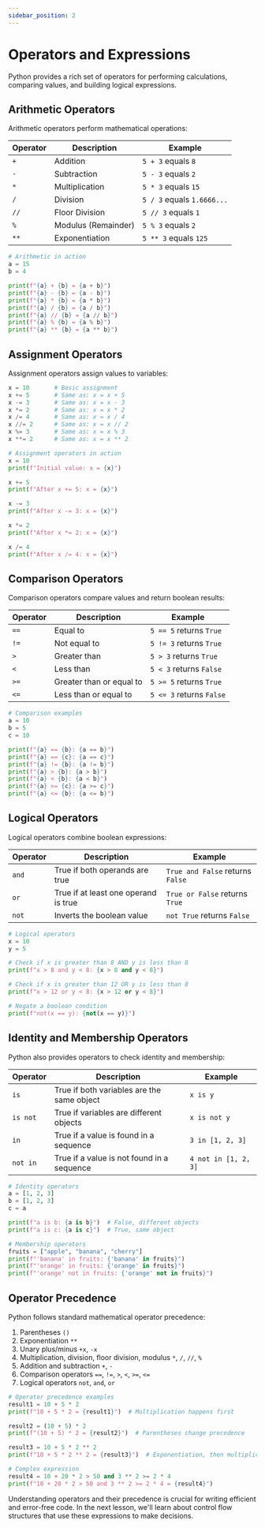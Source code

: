 ```yaml
---
sidebar_position: 2
---
```

# Operators and Expressions

Python provides a rich set of operators for performing calculations, comparing values, and building logical expressions.

## Arithmetic Operators

Arithmetic operators perform mathematical operations:

| Operator | Description | Example |
|----------|-------------|---------|
| `+` | Addition | `5 + 3` equals `8` |
| `-` | Subtraction | `5 - 3` equals `2` |
| `*` | Multiplication | `5 * 3` equals `15` |
| `/` | Division | `5 / 3` equals `1.6666...` |
| `//` | Floor Division | `5 // 3` equals `1` |
| `%` | Modulus (Remainder) | `5 % 3` equals `2` |
| `**` | Exponentiation | `5 ** 3` equals `125` |

```python
# Arithmetic in action
a = 15
b = 4

print(f"{a} + {b} = {a + b}")
print(f"{a} - {b} = {a - b}")
print(f"{a} * {b} = {a * b}")
print(f"{a} / {b} = {a / b}")
print(f"{a} // {b} = {a // b}")
print(f"{a} % {b} = {a % b}")
print(f"{a} ** {b} = {a ** b}")
```
<codapi-snippet sandbox="python" editor="python" init-delay="500" >
</codapi-snippet>

## Assignment Operators

Assignment operators assign values to variables:

```python
x = 10       # Basic assignment
x += 5       # Same as: x = x + 5
x -= 3       # Same as: x = x - 3
x *= 2       # Same as: x = x * 2
x /= 4       # Same as: x = x / 4
x //= 2      # Same as: x = x // 2
x %= 3       # Same as: x = x % 3
x **= 2      # Same as: x = x ** 2
```

```python
# Assignment operators in action
x = 10
print(f"Initial value: x = {x}")

x += 5
print(f"After x += 5: x = {x}")

x -= 3
print(f"After x -= 3: x = {x}")

x *= 2
print(f"After x *= 2: x = {x}")

x /= 4
print(f"After x /= 4: x = {x}")
```
<codapi-snippet sandbox="python" editor="python" init-delay="500" >
</codapi-snippet>

## Comparison Operators

Comparison operators compare values and return boolean results:

| Operator | Description | Example |
|----------|-------------|---------|
| `==` | Equal to | `5 == 5` returns `True` |
| `!=` | Not equal to | `5 != 3` returns `True` |
| `>` | Greater than | `5 > 3` returns `True` |
| `<` | Less than | `5 < 3` returns `False` |
| `>=` | Greater than or equal to | `5 >= 5` returns `True` |
| `<=` | Less than or equal to | `5 <= 3` returns `False` |

```python
# Comparison examples
a = 10
b = 5
c = 10

print(f"{a} == {b}: {a == b}")
print(f"{a} == {c}: {a == c}")
print(f"{a} != {b}: {a != b}")
print(f"{a} > {b}: {a > b}")
print(f"{a} < {b}: {a < b}")
print(f"{a} >= {c}: {a >= c}")
print(f"{a} <= {b}: {a <= b}")
```
<codapi-snippet sandbox="python" editor="python" init-delay="500" >
</codapi-snippet>

## Logical Operators

Logical operators combine boolean expressions:

| Operator | Description | Example |
|----------|-------------|---------|
| `and` | True if both operands are true | `True and False` returns `False` |
| `or` | True if at least one operand is true | `True or False` returns `True` |
| `not` | Inverts the boolean value | `not True` returns `False` |

```python
# Logical operators
x = 10
y = 5

# Check if x is greater than 8 AND y is less than 8
print(f"x > 8 and y < 8: {x > 8 and y < 8}")

# Check if x is greater than 12 OR y is less than 8
print(f"x > 12 or y < 8: {x > 12 or y < 8}")

# Negate a boolean condition
print(f"not(x == y): {not(x == y)}")
```
<codapi-snippet sandbox="python" editor="python" init-delay="500" >
</codapi-snippet>

## Identity and Membership Operators

Python also provides operators to check identity and membership:

| Operator | Description | Example |
|----------|-------------|---------|
| `is` | True if both variables are the same object | `x is y` |
| `is not` | True if variables are different objects | `x is not y` |
| `in` | True if a value is found in a sequence | `3 in [1, 2, 3]` |
| `not in` | True if a value is not found in a sequence | `4 not in [1, 2, 3]` |

```python
# Identity operators
a = [1, 2, 3]
b = [1, 2, 3]
c = a

print(f"a is b: {a is b}")  # False, different objects
print(f"a is c: {a is c}")  # True, same object

# Membership operators
fruits = ["apple", "banana", "cherry"]
print(f"'banana' in fruits: {'banana' in fruits}")
print(f"'orange' in fruits: {'orange' in fruits}")
print(f"'orange' not in fruits: {'orange' not in fruits}")
```
<codapi-snippet sandbox="python" editor="python" init-delay="500" >
</codapi-snippet>

## Operator Precedence

Python follows standard mathematical operator precedence:

1. Parentheses `()`
2. Exponentiation `**`
3. Unary plus/minus `+x`, `-x`
4. Multiplication, division, floor division, modulus `*`, `/`, `//`, `%`
5. Addition and subtraction `+`, `-`
6. Comparison operators `==`, `!=`, `>`, `<`, `>=`, `<=`
7. Logical operators `not`, `and`, `or`

```python
# Operator precedence examples
result1 = 10 + 5 * 2
print(f"10 + 5 * 2 = {result1}")  # Multiplication happens first

result2 = (10 + 5) * 2
print(f"(10 + 5) * 2 = {result2}")  # Parentheses change precedence

result3 = 10 + 5 * 2 ** 2
print(f"10 + 5 * 2 ** 2 = {result3}")  # Exponentiation, then multiplication, then addition

# Complex expression
result4 = 10 + 20 * 2 > 50 and 3 ** 2 >= 2 * 4
print(f"10 + 20 * 2 > 50 and 3 ** 2 >= 2 * 4 = {result4}")
```
<codapi-snippet sandbox="python" editor="python" init-delay="500" >
</codapi-snippet>

Understanding operators and their precedence is crucial for writing efficient and error-free code. In the next lesson, we'll learn about control flow structures that use these expressions to make decisions. 